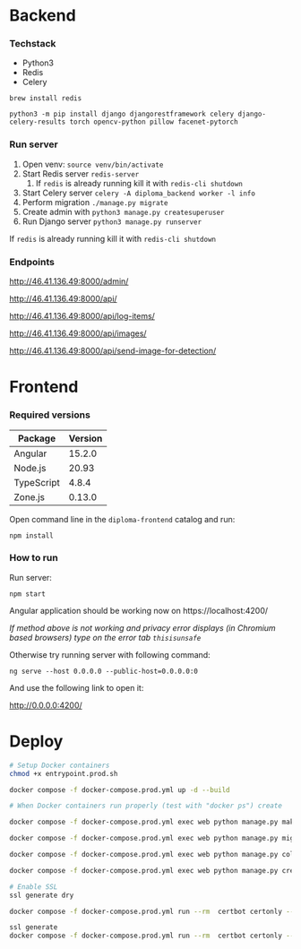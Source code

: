 # Backend

### Techstack

* Python3
* Redis
* Celery

`brew install redis`

`python3 -m pip install django djangorestframework celery django-celery-results torch opencv-python pillow facenet-pytorch`

### Run server

1. Open venv: `source venv/bin/activate`
2. Start Redis server `redis-server`
   1. If `redis` is already running kill it with `redis-cli shutdown`
3. Start Celery server `celery -A diploma_backend worker -l info`
4. Perform migration `./manage.py migrate`
5. Create admin with `python3 manage.py createsuperuser`
6. Run Django server `python3 manage.py runserver`

If `redis` is already running kill it with `redis-cli shutdown`

### Endpoints

http://46.41.136.49:8000/admin/

http://46.41.136.49:8000/api/

http://46.41.136.49:8000/api/log-items/

http://46.41.136.49:8000/api/images/

http://46.41.136.49:8000/api/send-image-for-detection/

# Frontend

### Required versions

| Package    | Version |
| ---------- | ------- |
| Angular    | 15.2.0  |
| Node.js    | 20.93   |
| TypeScript | 4.8.4   |
| Zone.js    | 0.13.0  |

Open command line in the `diploma-frontend` catalog and run:

`npm install`

### How to run

Run server:

`npm start`

Angular application should be working now on https://localhost:4200/

*If method above is not working and privacy error displays (in Chromium based browsers) type on the error tab `thisisunsafe`*

Otherwise try running server with following command:

`ng serve --host 0.0.0.0 --public-host=0.0.0.0:0`

And use the following link to open it:

http://0.0.0.0:4200/

# Deploy

```bash
# Setup Docker containers
chmod +x entrypoint.prod.sh

docker compose -f docker-compose.prod.yml up -d --build

# When Docker containers run properly (test with "docker ps") create

docker compose -f docker-compose.prod.yml exec web python manage.py makemigrations --noinput

docker compose -f docker-compose.prod.yml exec web python manage.py migrate --noinput

docker compose -f docker-compose.prod.yml exec web python manage.py collectstatic --no-input --clear

docker compose -f docker-compose.prod.yml exec web python manage.py createsuperuser

# Enable SSL
ssl generate dry

docker compose -f docker-compose.prod.yml run --rm  certbot certonly --webroot --webroot-path /var/www/certbot/ --dry-run -d 19273.pl

ssl generate
docker compose -f docker-compose.prod.yml run --rm  certbot certonly --webroot --webroot-path /var/www/certbot/ -d api.19273.pl
```
